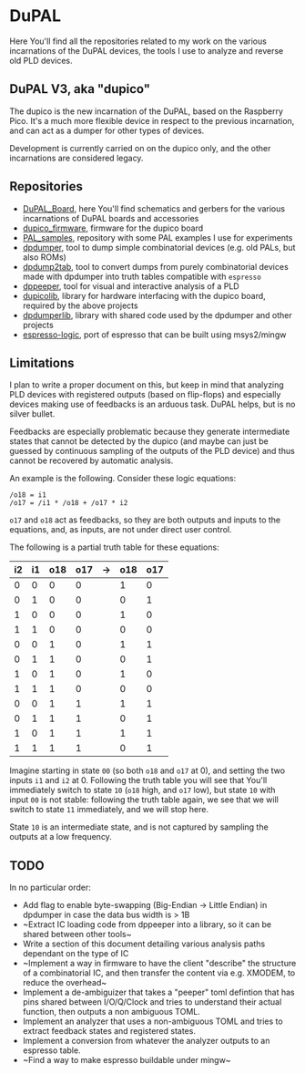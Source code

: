 # DuPAL

Here You'll find all the repositories related to my work on the various incarnations of the DuPAL devices, the tools I use to analyze and reverse old PLD devices.

## DuPAL V3, aka "dupico"

The dupico is the new incarnation of the DuPAL, based on the Raspberry Pico. It's a much more flexible device in respect to the previous incarnation, and can act as a dumper for other types of devices.

Development is currently carried on on the dupico only, and the other incarnations are considered legacy.

## Repositories

- [DuPAL_Board](https://github.com/DuPAL-PAL-DUmper/DuPAL_Board), here You'll find schematics and gerbers for the various incarnations of DuPAL boards and accessories
- [dupico_firmware](https://github.com/DuPAL-PAL-DUmper/dupico_firmware), firmware for the dupico board
- [PAL_samples](https://github.com/DuPAL-PAL-DUmper/PAL_samples), repository with some PAL examples I use for experiments
- [dpdumper](https://github.com/DuPAL-PAL-DUmper/dpdumper), tool to dump simple combinatorial devices (e.g. old PALs, but also ROMs)
- [dpdump2tab](https://github.com/DuPAL-PAL-DUmper/dpdump2tab), tool to convert dumps from purely combinatorial devices made with dpdumper into truth tables compatible with `espresso`
- [dppeeper](https://github.com/DuPAL-PAL-DUmper/dppeeper), tool for visual and interactive analysis of a PLD
- [dupicolib](https://github.com/DuPAL-PAL-DUmper/dupicolib), library for hardware interfacing with the dupico board, required by the above projects
- [dpdumperlib](https://github.com/DuPAL-PAL-DUmper/dpdumperlib), library with shared code used by the dpdumper and other projects
- [espresso-logic](https://github.com/DuPAL-PAL-DUmper/espresso-logic), port of espresso that can be built using msys2/mingw

## Limitations

I plan to write a proper document on this, but keep in mind that analyzing PLD devices with registered outputs (based on flip-flops) and especially devices making use of feedbacks is an arduous task. DuPAL helps, but is no silver bullet.

Feedbacks are especially problematic because they generate intermediate states that cannot be detected by the dupico (and maybe can just be guessed by continuous sampling of the outputs of the PLD device) and thus cannot be recovered by automatic analysis.

An example is the following. Consider these logic equations:

```
/o18 = i1
/o17 = /i1 * /o18 + /o17 * i2
```

`o17` and `o18` act as feedbacks, so they are both outputs and inputs to the equations, and, as inputs, are not under direct user control.

The following is a partial truth table for these equations:

| i2 | i1 | o18 | o17 | ->  | o18 | o17 |
| -- | -- | --- | --- | --- | --- | --- |
|  0 |  0 |  0  |  0  |     |  1  |  0  |
|  0 |  1 |  0  |  0  |     |  0  |  1  |
|  1 |  0 |  0  |  0  |     |  1  |  0  |
|  1 |  1 |  0  |  0  |     |  0  |  0  |
|  0 |  0 |  1  |  0  |     |  1  |  1  |
|  0 |  1 |  1  |  0  |     |  0  |  1  |
|  1 |  0 |  1  |  0  |     |  1  |  0  |
|  1 |  1 |  1  |  0  |     |  0  |  0  |
|  0 |  0 |  1  |  1  |     |  1  |  1  |
|  0 |  1 |  1  |  1  |     |  0  |  1  |
|  1 |  0 |  1  |  1  |     |  1  |  1  |
|  1 |  1 |  1  |  1  |     |  0  |  1  |

Imagine starting in state `00` (so both `o18` and `o17` at 0), and setting the two inputs `i1` and `i2` at 0.
Following the truth table you will see that You'll immediately switch to state `10` (`o18` high, and `o17` low),
but state `10` with input `00` is not stable: following the truth table again, we see that we will switch to state `11` immediately, 
and we will stop here.

State `10` is an intermediate state, and is not captured by sampling the outputs at a low frequency.

## TODO

In no particular order:

- Add flag to enable byte-swapping (Big-Endian -> Little Endian) in dpdumper in case the data bus width is > 1B
- ~Extract IC loading code from dppeeper into a library, so it can be shared between other tools~
- Write a section of this document detailing various analysis paths dependant on the type of IC
- ~Implement a way in firmware to have the client "describe" the structure of a combinatorial IC, and then transfer the content via e.g. XMODEM, to reduce the overhead~
- Implement a de-ambiguizer that takes a "peeper" toml defintion that has pins shared between I/O/Q/Clock and tries to understand their actual function, then outputs a non ambiguous TOML.
- Implement an analyzer that uses a non-ambiguous TOML and tries to extract feedback states and registered states.
- Implement a conversion from whatever the analyzer outputs to an espresso table.
- ~Find a way to make espresso buildable under mingw~